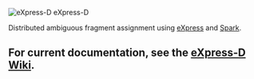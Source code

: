 ![eXpress-D](http://bio.math.berkeley.edu/eXpress/img/logo_d.png) eXpress-D

Distributed ambiguous fragment assignment using [eXpress](http://bio.math.berkeley.edu/eXpress) and [Spark](http://spark.incubator.apache.org/).


## For current documentation, see the [eXpress-D Wiki](https://github.com/adarob/express-d/wiki).
